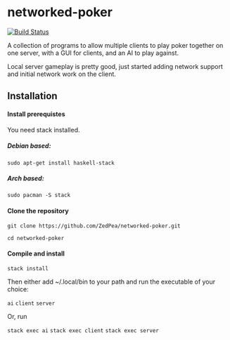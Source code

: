 # networked-poker
[![Build Status](https://travis-ci.org/ZedPea/networked-poker.svg?branch=gui)](https://travis-ci.org/ZedPea/networked-poker)

A collection of programs to allow multiple clients to play poker together on one server, with a GUI for clients, and an AI to play against.

Local server gameplay is pretty good, just started adding network support and initial network work on the client.

## Installation

#### Install prerequistes
You need stack installed.

##### Debian based:
`sudo apt-get install haskell-stack`

##### Arch based:
`sudo pacman -S stack`

#### Clone the repository

`git clone https://github.com/ZedPea/networked-poker.git`

`cd networked-poker`

#### Compile and install

`stack install`

Then either add ~/.local/bin to your path and run the executable of your choice:

`ai`
`client`
`server`

Or, run

`stack exec ai`
`stack exec client`
`stack exec server`
